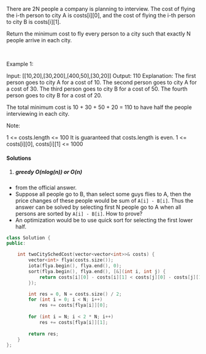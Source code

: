There are 2N people a company is planning to interview. The cost of flying the i-th person to city A is costs[i][0], and the cost of flying the i-th person to city B is costs[i][1].

Return the minimum cost to fly every person to a city such that exactly N people arrive in each city.

 

Example 1:

Input: [[10,20],[30,200],[400,50],[30,20]]
Output: 110
Explanation: 
The first person goes to city A for a cost of 10.
The second person goes to city A for a cost of 30.
The third person goes to city B for a cost of 50.
The fourth person goes to city B for a cost of 20.

The total minimum cost is 10 + 30 + 50 + 20 = 110 to have half the people interviewing in each city.
 

Note:

1 <= costs.length <= 100
It is guaranteed that costs.length is even.
1 <= costs[i][0], costs[i][1] <= 1000

#### Solutions

1. ##### greedy O(nlog(n)) or O(n)

- from the official answer.
- Suppose all people go to B, than select some guys flies to A, then the price changes of these people would be sum of `A[i] - B[i]`. Thus the answer can be solved by selecting first N people go to A when all persons are sorted by `A[i] - B[i]`. How to prove?
- An optimization would be to use quick sort for selecting the first lower half.

```cpp
class Solution {
public:

    int twoCitySchedCost(vector<vector<int>>& costs) {
        vector<int> flya(costs.size());
        iota(flya.begin(), flya.end(), 0);
        sort(flya.begin(), flya.end(), [&](int i, int j) {
            return costs[i][0] - costs[i][1] < costs[j][0] - costs[j][1];
        });

        int res = 0, N = costs.size() / 2;
        for (int i = 0; i < N; i++)
            res += costs[flya[i]][0];
        
        for (int i = N; i < 2 * N; i++)
            res += costs[flya[i]][1];
        
        return res;
    }
};
```